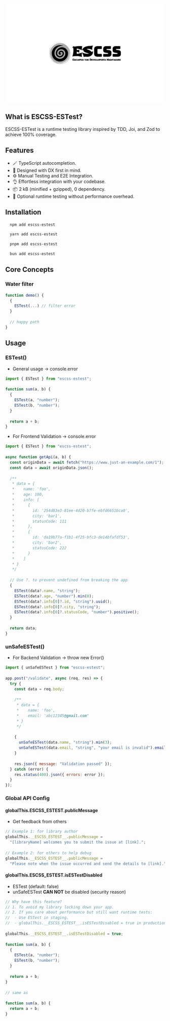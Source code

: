 ![logo](https://github.com/ESCSS-labs/ESCSS/blob/main/assets/logo.png)

## What is ESCSS-ESTest?

ESCSS-ESTest is a runtime testing library inspired by TDD, Joi, and Zod to achieve 100% coverage.

## Features

- 🪄 TypeScript autocompletion.
- 🎨 Designed with DX first in mind.
- ⚙️ Manual Testing and E2E Integration.
- 👌 Effortless integration with your codebase.
- 📦 2 kB (minified + gzipped), 0 dependency.
- 🚀 Optional runtime testing without performance overhead.

## Installation

```bash
  npm add escss-estest
```

```bash
  yarn add escss-estest
```

```bash
  pnpm add escss-estest
```

```bash
  bun add escss-estest
```

## Core Concepts

### Water filter

```js
function demo() {
  {
    ESTest(...) // filter error
  }

  // happy path
}
```

## Usage

### ESTest()

- General usage -> console.error

```js
import { ESTest } from "escss-estest";

function sum(a, b) {
  {
    ESTest(a, "number");
    ESTest(b, "number");
  }

  return a + b;
}
```

- For Frontend Validation -> console.error

```js
import { ESTest } from "escss-estest";

async function getApi(a, b) {
  const originData = await fetch("https://www.just-an-example.com/1");
  const data = await originData.json();

  /**
   * data = {
   *    name: 'foo',
   *    age: 100,
   *    info: [
   *      {
   *        id: '254d83e3-81ee-4d20-b7fe-ebfd6651bca0',
   *        city: 'bar1',
   *        statusCode: 111
   *      },
   *      {
   *        id: 'da19b77a-f1b1-4f25-bfc3-de14bfafdf53',
   *        city: 'bar2',
   *        statusCode: 222
   *      }
   *    ]
   * }
   */

  // Use ?. to prevent undefined from breaking the app
  {
    ESTest(data?.name, "string");
    ESTest(data?.age, "number").min(0);
    ESTest(data?.info[0]?.id, "string").uuid();
    ESTest(data?.info[0]?.city, "string");
    ESTest(data?.info[0]?.statusCode, "number").positive();
  }

  return data;
}
```

### unSafeESTest()

- For Backend Validation -> throw new Error()

```js
import { unSafeESTest } from "escss-estest";

app.post("/validate", async (req, res) => {
  try {
    const data = req.body;

    /**
     * data = {
     *    name: 'foo',
     *    email: 'abc12345@gmail.com'
     * }
     */

    {
      unSafeESTest(data.name, "string").min(3);
      unSafeESTest(data.email, "string", "your email is invalid").email();
    }

    res.json({ message: "Validation passed" });
  } catch (error) {
    res.status(400).json({ errors: error });
  }
});
```

### Global API Config

#### globalThis.**ESCSS_ESTEST**.publicMessage

- Get feedback from others

```js
// Example 1: for library author
globalThis.__ESCSS_ESTEST__.publicMessage =
  "[libraryName] welcomes you to submit the issue at [link].";

// Example 2: for others to help debug
globalThis.__ESCSS_ESTEST__.publicMessage =
  "Please note when the issue occurred and send the details to [link].";
```

#### globalThis.**ESCSS_ESTEST**.isESTestDisabled

- ESTest (default: false)
- unSafeESTest **CAN NOT** be disabled (security reason)

```js
// Why have this feature?
// 1. To avoid my library locking down your app.
// 2. If you care about performance but still want runtime tests:
//  - Use ESTest in staging.
//  - globalThis.__ESCSS_ESTEST__.isESTestDisabled = true in production to disable it.

globalThis.__ESCSS_ESTEST__.isESTestDisabled = true;

function sum(a, b) {
  {
    ESTest(a, "number");
    ESTest(b, "number");
  }

  return a + b;
}

// same as

function sum(a, b) {
  return a + b;
}
```
